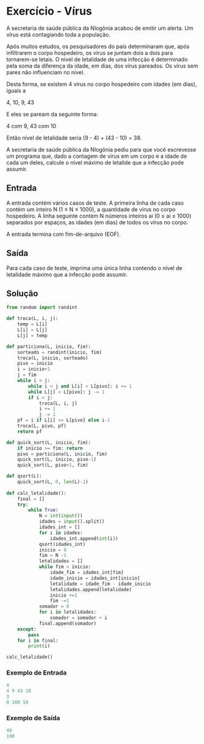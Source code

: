 # Exercício - Vírus
A secretaria de saúde pública da Nlogônia acabou de emitir um alerta. Um vírus está contagiando toda a população.

Após muitos estudos, os pesquisadores do país determinaram que, após infiltrarem o corpo hospedeiro, os virus se juntam dois a dois para tornarem-se letais. O nível de letalidade de uma infecção é determinado pela soma da diferença da idade, em dias, dos vírus pareados. Os vírus sem pares não influenciam no nível.

Desta forma, se existem 4 vírus no corpo hospedeiro com idades (em dias), iguais a

4, 10, 9, 43

E eles se paream da seguinte forma:

4 com 9, 43 com 10

Então nível de letalidade seria (9 - 4) + (43 - 10) = 38.

A secretaria de saúde pública da Nlogônia pediu para que você escrevesse um programa que, dado a contagem de vírus em um corpo e a idade de cada um deles, calcule o nível máximo de letalide que a infecção pode assumir.

## Entrada
A entrada contém vários casos de teste. A primeira linha de cada caso contém um inteiro N (1 ≤ N ≤ 1000), a quantidade de vírus no corpo hospedeiro. A linha seguinte contém N números inteiros ai (0 ≤ ai ≤ 1000) separados por espaços, as idades (em dias) de todos os vírus no corpo.

A entrada termina com fim-de-arquivo (EOF).

## Saída
Para cada caso de teste, imprima uma única linha contendo o nível de letalidade máximo que a infecção pode assumir.


## Solução

```python
from random import randint

def troca(L, i, j):
    temp = L[i]
    L[i] = L[j]
    L[j] = temp

def particiona(L, inicio, fim):
    sorteado = randint(inicio, fim)
    troca(L, inicio, sorteado)
    pivo = inicio
    i = inicio+1
    j = fim
    while i < j:
        while i < j and L[i] < L[pivo]: i += 1
        while L[j] > L[pivo]: j -= 1
        if i < j:
            troca(L, i, j)
            i += 1
            j -= 1
    pf = i if L[i] <= L[pivo] else i-1
    troca(L, pivo, pf)
    return pf

def quick_sort(L, inicio, fim):
    if inicio >= fim: return
    pivo = particiona(L, inicio, fim)
    quick_sort(L, inicio, pivo-1)
    quick_sort(L, pivo+1, fim)

def qsort(L):
    quick_sort(L, 0, len(L)-1)
    
def calc_letalidade():
    final = []
    try:
        while True:
            N = int(input())
            idades = input().split()
            idades_int = []
            for i in idades:
                idades_int.append(int(i))
            qsort(idades_int)
            inicio = 0
            fim = N -1
            letalidades = []
            while fim > inicio:
                idade_fim = idades_int[fim]
                idade_inicio = idades_int[inicio]
                letalidade = idade_fim - idade_inicio
                letalidades.append(letalidade)
                inicio +=1
                fim -=1
            somador = 0
            for i in letalidades:
                somador = somador + i
            final.append(somador)
    except:
        pass
    for i in final:
        print(i)

calc_letalidade()
```

### Exemplo de Entrada

```python
4
4 9 43 10
3
0 100 50
```

### Exemplo de Saída

```python
40
100
```